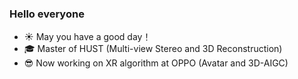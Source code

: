 ### Hello everyone 

- ☀️ May you have a good day！
- 🎓 Master of HUST (Multi-view Stereo and 3D Reconstruction)
- 😎 Now working on XR algorithm at OPPO (Avatar and 3D-AIGC)

<!--
- 👋 Hello everyone, I'm a 3rd-year master student at Huazhong University of Science and Technology, Wuhan, China.

- 🔭 I'm currently working on multi-view 3D reconstruction, especially on learning-based multi-view stereo.

**XYZ-qiyh/XYZ-qiyh** is a ✨ _special_ ✨ repository because its `README.md` (this file) appears on your GitHub profile.

Here are some ideas to get you started:

- 🔭 I’m currently working on ...
- 🌱 I’m currently learning ...
- 👯 I’m looking to collaborate on ...
- 🤔 I’m looking for help with ...
- 💬 Ask me about ...
- 📫 How to reach me: ...
- 😄 Pronouns: ...
- ⚡ Fun fact: ...
-->
